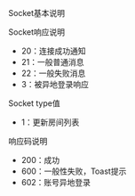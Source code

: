  Socket基本说明



 Socket响应说明
- 20：连接成功通知
- 21：一般普通消息
- 22：一般失败消息
- 3：被异地登录响应

 Socket type值
- 1：更新房间列表

响应码说明
- 200：成功
- 600：一般性失败，Toast提示
- 602：账号异地登录
